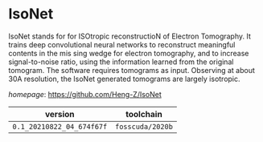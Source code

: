 # IsoNet

IsoNet stands for for ISOtropic reconstructioN of Electron Tomography. It trains deep convolutional neural networks to reconstruct meaningful contents in the mis sing wedge for electron tomography, and to increase signal-to-noise ratio,       using the information learned from the original tomogram. The software requires  tomograms as input. Observing at about 30A resolution, the IsoNet generated      tomograms are largely isotropic.

*homepage*: <https://github.com/Heng-Z/IsoNet>

version | toolchain
--------|----------
``0.1_20210822_04_674f67f`` | ``fosscuda/2020b``
